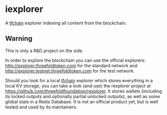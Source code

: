 # iexplorer

A [tfchain][tfchain] explorer indexing all content from the blockchain.

## Warning

This is only a R&D project on the side.

In order to explore the blockchain you can use the official explorers: <http://explorer.threefoldtoken.com> for the standard network and <http://explorer.testnet.threefoldtoken.com> for the test network.

Should you look for a local [tfchain][tfchain] explorer which stores everything in a local KV storage, you can take a look (and use) the rexplorer project at <https://github.com/threefoldfoundation/rexplorer>. It stores wallets (including its locked outputs and optionally partial unlocked outputs), as well as some global stats in a Redis Database. It is not an official product yet, but is well tested and used by its maintainers.

[tfchain]: http://github.com/threefoldfoundation/tfchain
